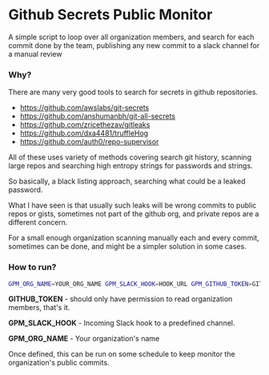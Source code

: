 # Github Secrets Public Monitor

A simple script to loop over all organization members, and search for each commit done by the team, publishing any new commit to a slack channel for a manual review


### Why?

There are many very good tools to search for secrets in github repositories.

* https://github.com/awslabs/git-secrets
* https://github.com/anshumanbh/git-all-secrets
* https://github.com/zricethezav/gitleaks
* https://github.com/dxa4481/truffleHog
* https://github.com/auth0/repo-supervisor

All of these uses variety of methods covering search git history, scanning large repos and searching high entropy strings for passwords and strings.

So basically, a black listing approach, searching what could be a leaked password.

What I have seen is that usually such leaks will be wrong commits to public repos or gists, sometimes not part of the github org, and private repos are a different concern.

For a small enough organization scanning manually each and every commit, sometimes can be done, and might be a simpler solution in some cases.

### How to run?


```sh
GPM_ORG_NAME=YOUR_ORG_NAME GPM_SLACK_HOOK=HOOK_URL GPM_GITHUB_TOKEN=GITHUB_TOKEN ruby org_audit.rb
```

**GITHUB_TOKEN** - should only have permission to read organization members, that's it.

**GPM_SLACK_HOOK** - Incoming Slack hook to a predefined channel.

**GPM_ORG_NAME** - Your organization's name

Once defined, this can be run on some schedule to keep monitor the organization's public commits.
